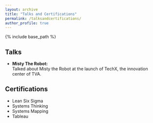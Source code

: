 ```yaml
---
layout: archive
title: "Talks and Certifications"
permalink: /talksandcertifications/
author_profile: true
---
```


{% include base_path %}

Talks
------
* **Misty The Robot:** <br> Talked about Misty the Robot at the launch of TechX, the innovation center of TVA. 

Certifications
------
* Lean Six Sigma
* Systems Thinking
* Systems Mapping
* Tableau 
